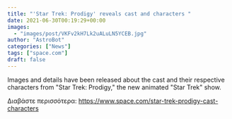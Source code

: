 ```yaml
---
title: "'Star Trek: Prodigy' reveals cast and characters "
date: 2021-06-30T00:19:29+00:00
images:
  - "images/post/VKFv2kH7Lk2uALuLN5YCEB.jpg"
author: "AstroBot"
categories: ["News"]
tags: ["space.com"]
draft: false
---
```


Images and details have been released about the cast and their respective characters from "Star Trek: Prodigy," the new animated "Star Trek" show. 

Διαβάστε περισσότερα: https://www.space.com/star-trek-prodigy-cast-characters
